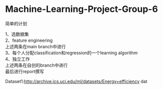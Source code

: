 # Machine-Learning-Project-Group-6
简单的计划

1、选数据集\
2、feature engineering \
上述两条在main branch中进行\
3、每个人分配classification和regression的一个learning algorithm\
4、独立工作\
上述两条在自创的branch中进行\
最后进行report撰写

Dataset1:http://archive.ics.uci.edu/ml/datasets/Energy+efficiency
dat